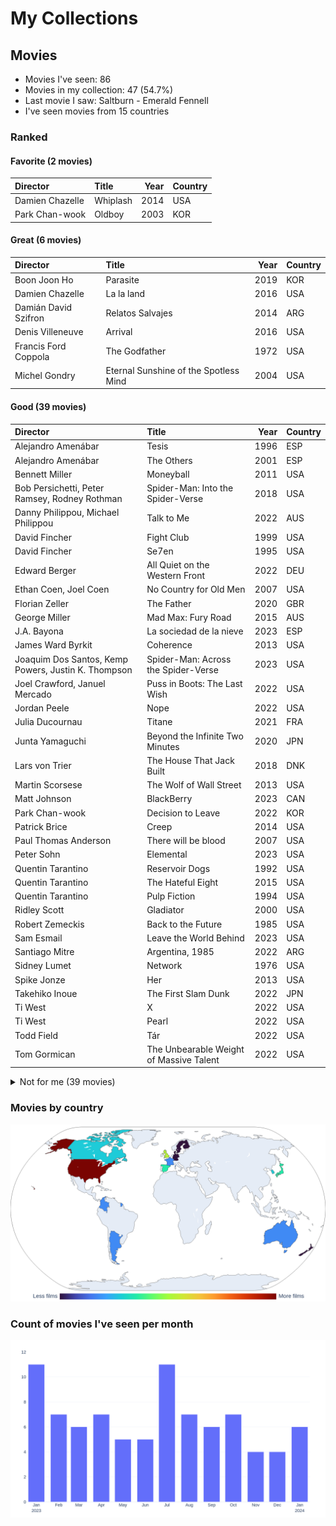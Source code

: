 # My Collections

## Movies

- Movies I've seen: 86
- Movies in my collection: 47 (54.7%)
- Last movie I saw: Saltburn - Emerald Fennell
- I've seen movies from 15 countries

### Ranked

#### Favorite (2 movies)

| Director        | Title    |   Year | Country   |
|:----------------|:---------|-------:|:----------|
| Damien Chazelle | Whiplash |   2014 | USA       |
| Park Chan-wook  | Oldboy   |   2003 | KOR       |

#### Great (6 movies)

| Director             | Title                                 |   Year | Country   |
|:---------------------|:--------------------------------------|-------:|:----------|
| Boon Joon Ho         | Parasite                              |   2019 | KOR       |
| Damien Chazelle      | La la land                            |   2016 | USA       |
| Damián David Szifron | Relatos Salvajes                      |   2014 | ARG       |
| Denis Villeneuve     | Arrival                               |   2016 | USA       |
| Francis Ford Coppola | The Godfather                         |   1972 | USA       |
| Michel Gondry        | Eternal Sunshine of the Spotless Mind |   2004 | USA       |

#### Good (39 movies)

| Director                                            | Title                                   |   Year | Country   |
|:----------------------------------------------------|:----------------------------------------|-------:|:----------|
| Alejandro Amenábar                                  | Tesis                                   |   1996 | ESP       |
| Alejandro Amenábar                                  | The Others                              |   2001 | ESP       |
| Bennett Miller                                      | Moneyball                               |   2011 | USA       |
| Bob Persichetti, Peter Ramsey, Rodney Rothman       | Spider-Man: Into the Spider-Verse       |   2018 | USA       |
| Danny Philippou, Michael Philippou                  | Talk to Me                              |   2022 | AUS       |
| David Fincher                                       | Fight Club                              |   1999 | USA       |
| David Fincher                                       | Se7en                                   |   1995 | USA       |
| Edward Berger                                       | All Quiet on the Western Front          |   2022 | DEU       |
| Ethan Coen, Joel Coen                               | No Country for Old Men                  |   2007 | USA       |
| Florian Zeller                                      | The Father                              |   2020 | GBR       |
| George Miller                                       | Mad Max: Fury Road                      |   2015 | AUS       |
| J.A. Bayona                                         | La sociedad de la nieve                 |   2023 | ESP       |
| James Ward Byrkit                                   | Coherence                               |   2013 | USA       |
| Joaquim Dos Santos, Kemp Powers, Justin K. Thompson | Spider-Man: Across the Spider-Verse     |   2023 | USA       |
| Joel Crawford, Januel Mercado                       | Puss in Boots: The Last Wish            |   2022 | USA       |
| Jordan Peele                                        | Nope                                    |   2022 | USA       |
| Julia Ducournau                                     | Titane                                  |   2021 | FRA       |
| Junta Yamaguchi                                     | Beyond the Infinite Two Minutes         |   2020 | JPN       |
| Lars von Trier                                      | The House That Jack Built               |   2018 | DNK       |
| Martin Scorsese                                     | The Wolf of Wall Street                 |   2013 | USA       |
| Matt Johnson                                        | BlackBerry                              |   2023 | CAN       |
| Park Chan-wook                                      | Decision to Leave                       |   2022 | KOR       |
| Patrick Brice                                       | Creep                                   |   2014 | USA       |
| Paul Thomas Anderson                                | There will be blood                     |   2007 | USA       |
| Peter Sohn                                          | Elemental                               |   2023 | USA       |
| Quentin Tarantino                                   | Reservoir Dogs                          |   1992 | USA       |
| Quentin Tarantino                                   | The Hateful Eight                       |   2015 | USA       |
| Quentin Tarantino                                   | Pulp Fiction                            |   1994 | USA       |
| Ridley Scott                                        | Gladiator                               |   2000 | USA       |
| Robert Zemeckis                                     | Back to the Future                      |   1985 | USA       |
| Sam Esmail                                          | Leave the World Behind                  |   2023 | USA       |
| Santiago Mitre                                      | Argentina, 1985                         |   2022 | ARG       |
| Sidney Lumet                                        | Network                                 |   1976 | USA       |
| Spike Jonze                                         | Her                                     |   2013 | USA       |
| Takehiko Inoue                                      | The First Slam Dunk                     |   2022 | JPN       |
| Ti West                                             | X                                       |   2022 | USA       |
| Ti West                                             | Pearl                                   |   2022 | USA       |
| Todd Field                                          | Tár                                     |   2022 | USA       |
| Tom Gormican                                        | The Unbearable Weight of Massive Talent |   2022 | USA       |

<details>
<summary>Not for me (39 movies)</summary>

| Director                           | Title                                             |   Year | Country   |
|:-----------------------------------|:--------------------------------------------------|-------:|:----------|
| Alfonso Cuarón                     | Harry Potter and the Prisoner of Azkaban          |   2004 | GBR       |
| Brad Bird                          | Ratatouille                                       |   2007 | USA       |
| Brandon Cronenberg                 | Possessor                                         |   2020 | CAN       |
| Brandon Cronenberg                 | Infinity Pool                                     |   2023 | CAN       |
| Carlota Pereda                     | Cerdita                                           |   2022 | ESP       |
| Chris Buck, Jennifer Lee           | Frozen                                            |   2013 | USA       |
| Christopher Nolan                  | Oppenheimer                                       |   2023 | USA       |
| Colbert García                     | Silencio en el paraíso                            |   2011 | COL       |
| Darren Aronofsky                   | The Whale                                         |   2022 | USA       |
| David Yates                        | Harry Potter and the Deathly Hallows - Part 1     |   2010 | GBR       |
| David Yates                        | Harry Potter and the Half-Blood Prince            |   2009 | GBR       |
| David Yates                        | Harry Potter and the Order of the Phoenix         |   2007 | GBR       |
| Dean Fleischer-Camp                | Marcel the Shell with Shoes On                    |   2021 | USA       |
| Denis Villeneuve                   | Sicario                                           |   2015 | USA       |
| Edgar Wright                       | Shaun of the Dead                                 |   2004 | GBR       |
| Emerald Fennell                    | Saltburn                                          |   2023 | GBR       |
| Fabrice Éboué                      | Some Like It Rare                                 |   2021 | FRA       |
| Greta Gerwig                       | Barbie                                            |   2023 | USA       |
| Guillermo del Toro, Mark Gustafson | Guillermo del Toro's Pinocchio                    |   2022 | USA       |
| Hideo Nakata                       | Ringu                                             |   1998 | JPN       |
| Ilya Naishuller                    | Nobody                                            |   2021 | USA       |
| Jalmari Helander                   | Sisu                                              |   2022 | FIN       |
| James Cameron                      | The Terminator                                    |   1984 | USA       |
| James Mangold                      | Indiana Jones and the Dial of Destiny             |   2023 | USA       |
| John Carpenter                     | Halloween                                         |   1978 | USA       |
| John Krasinski                     | A Quiet Place                                     |   2018 | USA       |
| John Krasinski                     | A Quiet Place Part II                             |   2020 | USA       |
| Juan Felipe Orozco                 | Los iniciados                                     |   2023 | COL       |
| Kinji Fukasaku                     | Battle Royale                                     |   2000 | JPN       |
| Lee Cronin                         | Evil Dead Rise                                    |   2023 | USA       |
| Luca Guadagnino                    | Bones and All                                     |   2022 | USA       |
| Mike Newell                        | Harry Potter and the Goblet of Fire               |   2005 | GBR       |
| Oliver Stone                       | Snowden                                           |   2016 | USA       |
| Peter Jackson                      | The Lord of the Rings: The Fellowship of the Ring |   2001 | NZL       |
| Ridley Scott                       | Alien                                             |   1979 | USA       |
| Ridley Scott                       | Napoleon                                          |   2023 | USA       |
| Ridley Scott                       | The Martian                                       |   2015 | USA       |
| Ruben Östlund                      | Triangle of Sadness                               |   2022 | SWE       |
| Wes Anderson                       | Asteroid City                                     |   2023 | USA       |
</details>

### Movies by country

<picture>
  <source media="(prefers-color-scheme: dark)" srcset="figures/films_map_plotly_dark.png">
  <source media="(prefers-color-scheme: light)" srcset="figures/films_map_plotly.png">
  <img alt="Frequency of films by country choropleth map" src="figures/films_map_plotly.png">
</picture>

### Count of movies I've seen per month

<picture>
  <source media="(prefers-color-scheme: dark)" srcset="figures/movies_by_month_plotly_dark.png">
  <source media="(prefers-color-scheme: light)" srcset="figures/movies_by_month_plotly_white.png">
  <img alt="Count of movies I've seen per month" src="figures/movies_by_month_plotly_white.png">
</picture>
